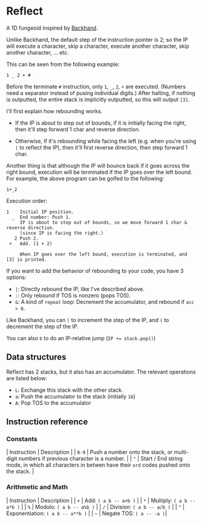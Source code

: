 # Reflect
A 1D fungeoid inspired by [Backhand](https://github.com/GrayJoKing/Backhand/).

Unlike Backhand, the default step of the instruction pointer is 2; so the IP will execute a character, skip a character, execute another character, skip another character, ... etc.

This can be seen from the following example:
```
1 _ 2 + #
```

Before the terminate `#` instruction, only `1`, `_`, `2`, `+` are executed. (Numbers need a separator instead of pusing individual digits.) After halting, if nothing is outputted, the entire stack is implicitly outputted, so this will output `[3]`.

I'll first explain how rebounding works.

* If the IP is about to step out of bounds, if it is initially facing the right, then it'll step forward 1 char and reverse direction.

* Otherwise, If it's rebounding while facing the left (e.g. when you're using `|` to reflect the IP), then it'll first reverse direction, then step forward 1 char.

Another thing is that although the IP will bounce back if it goes across the right bound, execution will be terminated if the IP goes over the left bound. For example, the above program can be golfed to the following:
```
1+_2
```

Execution order:
```
1    Initial IP position. 
  _  End number: Push 1.
     IP is about to step out of bounds, so we move forward 1 char & reverse direction.
     (since IP is facing the right.)
   2 Push 2.
 +   Add. (1 + 2)

     When IP goes over the left bound, execution is terminated, and [3] is printed.
```
If you want to add the behavior of rebounding to your code, you have 3 options:

* `|`: Directly rebound the IP, like I've described above.
* `:`: Only rebound if TOS is nonzero (pops TOS).
* `&`: A kind of `repeat` loop: Decrement the accumulator, and rebound if `acc > 0`.

Like Backhand, you can `)` to increment the step of the IP, and `(` to decrement the step of the IP.

You can also `b` to do an IP-relative jump (`IP += stack.pop()`)

## Data structures
Reflect has 2 stacks, but it also has an accumulator. The relevant operations are listed below:

* `L`: Exchange this stack with the other stack.
* `a`: Push the accumulator to the stack (initially `16`)
* `A`: Pop TOS to the accumulator

## Instruction reference
### Constants
| Instruction | Description |
| `0-9`       | Push a number onto the stack, or multi-digit numbers if previous character is a number. |
| `"`         | Start / End string mode, in which all characters in betwen have their `ord` codes pushed onto the stack. |

### Arithmetic and Math
| Instruction | Description |
| `+`         | Add: `( a b -- a+b )` |
| `*`         | Multiply: `( a b -- a*b )` |
| `%`         | Modulo: `( a b -- a%b )` |
| `/`         | Division: `( a b -- a/b )` |
| `^`         | Exponentiation: `( a b -- a**b )` |
| `~`         | Negate TOS: `( a -- -a )`|
